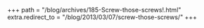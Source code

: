 +++
path = "/blog/archives/185-Screw-those-screws!.html"
extra.redirect_to = "/blog/2013/03/07/screw-those-screws/"
+++
